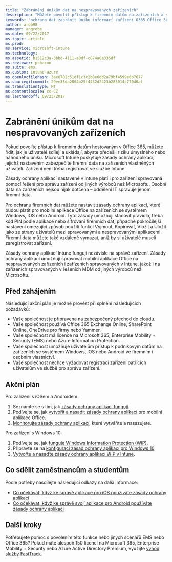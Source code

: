 ```yaml
---
title: "Zabránění únikům dat na nespravovaných zařízeních"
description: "Můžete povolit přístup k firemním datům na zařízeních a současně chránit data před únikem."
keywords: "ochrana dat zabránit úniku informací zařízení O365 Office 365"
author: arob98
manager: angrobe
ms.date: 09/22/2017
ms.topic: article
ms.prod: 
ms.service: microsoft-intune
ms.technology: 
ms.assetid: b1512c3a-3bbd-4111-a0df-c874a0a335df
ms.reviewer: pchacon
ms.suite: ems
ms.custom: intune-azure
ms.openlocfilehash: 3ae8702c51df1c3c2b8e6dd2a79bf4599e6b7677
ms.sourcegitcommit: 29ee35da2864b25f4432d2423b285014c77040af
ms.translationtype: HT
ms.contentlocale: cs-CZ
ms.lasthandoff: 09/23/2017
---
```

# <a name="prevent-data-leaks-on-non-managed-devices"></a>Zabránění únikům dat na nespravovaných zařízeních

Pokud povolíte přístup k firemním datům hostovaným v Office 365, můžete řídit, jak je uživatelé sdílejí a ukládají, abyste předešli riziku úmyslného nebo náhodného úniku. Microsoft Intune poskytuje zásady ochrany aplikací, jejichž nastavením zabezpečíte firemní data na zařízeních vlastněných uživateli. Zařízení není třeba registrovat ve službě Intune. 

Zásady ochrany aplikací nastavené v Intune platí i pro zařízení spravovaná pomocí řešení pro správu zařízení od jiných výrobců než Microsoftu. Osobní data na zařízeních nejsou nijak dotčena – oddělení IT spravuje jenom firemní data. 

Pro ochranu firemních dat můžete nastavit zásady ochrany aplikací, které budou platit pro mobilní aplikace Office na zařízeních se systémem Windows, iOS nebo Android. Tyto zásady umožňují stanovit pravidla, třeba kód PIN podle aplikace nebo šifrování firemních dat, případně pokročilejší nastavení omezující způsob použití funkcí Vyjmout, Kopírovat, Vložit a Uložit jako ze strany uživatelů mezi spravovanými a nespravovanými aplikacemi. Firemní data můžete také vzdáleně vymazat, aniž by si uživatelé museli zaregistrovat zařízení. 

Zásady ochrany aplikací Intune fungují nezávisle na správě zařízení. Zásady ochrany aplikací umožňují spravovat mobilní aplikace Office na nespravovaných zařízeních i zařízeních spravovaných v Intune, jakož i na zařízeních spravovaných v řešeních MDM od jiných výrobců než Microsoftu. 

## <a name="before-you-begin"></a>Před zahájením

Následující akční plán je možné provést při splnění následujících požadavků:
* Vaše společnost je připravena na zabezpečený přechod do cloudu.
* Vaše společnost používá Office 365 Exchange Online, SharePoint Online, OneDrive pro firmy nebo Yammer.
* Vaše společnost má licence na Microsoft 365, Enterprise Mobility + Security (EMS) nebo Azure Information Protection.
* Vaše společnost umožňuje uživatelům přístup k podnikovým datům na zařízeních se systémem Windows, iOS nebo Android ve firemním i osobním vlastnictví. 
* Vaše společnost nechce vyžadovat registraci zařízení patřících uživatelům ve službě pro správu zařízení. 

## <a name="action-plan"></a>Akční plán

Pro zařízení s iOSem a Androidem: 

1. Seznamte se s tím, jak [zásady ochrany aplikací fungují](app-protection-policy.md).
2. Podívejte se, jak [vytvořit a nasadit zásady ochrany aplikací](app-protection-policies.md) pro mobilní aplikace Office. 
3. [Monitorujte zásady ochrany aplikací](app-protection-policies-monitor.md), které vytváříte a nasazujete. 

Pro zařízení s Windows 10: 

1. Podívejte se, jak [funguje Windows Information Protection (WIP)](https://docs.microsoft.com/windows/threat-protection/windows-information-protection/protect-enterprise-data-using-wip). 
2. Připravte se na [konfiguraci zásad ochrany aplikací pro Windows 10](app-protection-policies-configure-windows-10.md).
3. [Vytvořte a nasaďte zásady ochrany aplikací WIP v Intune](windows-information-protection-policy-create.md).

## <a name="what-to-tell-employees-and-students"></a>Co sdělit zaměstnancům a studentům

Podle potřeby nasdílejte následující odkazy na další informace: 
* [Co očekávat, když ke správě aplikace pro iOS používáte zásady ochrany aplikací](app-protection-enabled-apps-ios.md)
* [Co očekávat, když ke správě svojí aplikace pro Android používáte zásady ochrany aplikací](app-protection-enabled-apps-android.md) 

## <a name="next-steps"></a>Další kroky

Potřebujete pomoc s povolením této funkce nebo jiných scénářů EMS nebo Office 365? Pokud máte alespoň 150 licencí na Microsoft 365, Enterprise Mobility + Security nebo Azure Active Directory Premium, využijte [výhod služby FastTrack](https://docs.microsoft.com/enterprise-mobility-security/solutions/enterprise-mobility-fasttrack-program). 